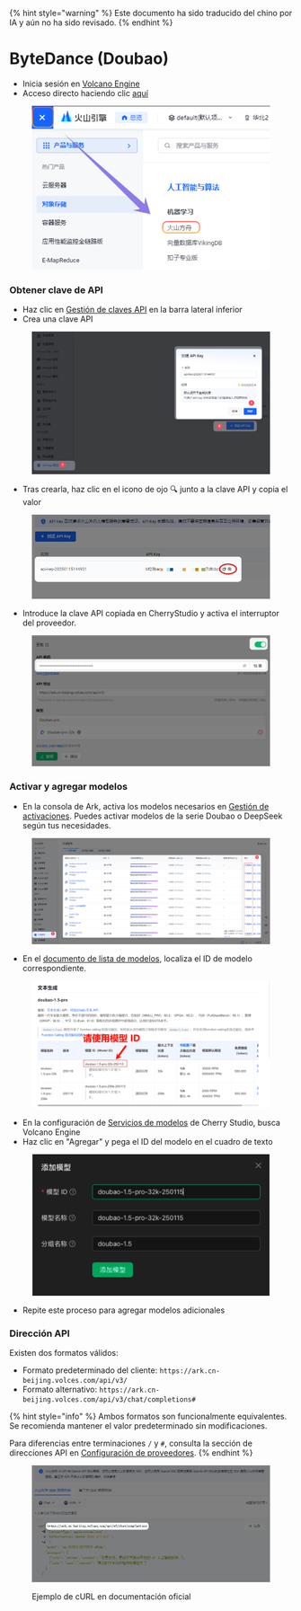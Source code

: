 
{% hint style="warning" %}
Este documento ha sido traducido del chino por IA y aún no ha sido revisado.
{% endhint %}

# ByteDance (Doubao)

* Inicia sesión en [Volcano Engine](https://console.volcengine.com/)
* Acceso directo haciendo clic [aquí](https://console.volcengine.com/ark/region:ark+cn-beijing/openManagement?LLM=%7B%7D)

<figure><img src="../../.gitbook/assets/image (1) (1) (2).png" alt=""><figcaption></figcaption></figure>

### Obtener clave de API

* Haz clic en [Gestión de claves API](https://console.volcengine.com/ark/region:ark+cn-beijing/apiKey) en la barra lateral inferior
* Crea una clave API

<figure><img src="../../.gitbook/assets/image (6) (2).png" alt=""><figcaption></figcaption></figure>

* Tras crearla, haz clic en el icono de ojo 🔍 junto a la clave API y copia el valor

<figure><img src="../../.gitbook/assets/image (7) (2).png" alt=""><figcaption></figcaption></figure>

* Introduce la clave API copiada en CherryStudio y activa el interruptor del proveedor.

<figure><img src="../../.gitbook/assets/image (8) (2).png" alt=""><figcaption></figcaption></figure>

### Activar y agregar modelos

* En la consola de Ark, activa los modelos necesarios en [Gestión de activaciones](https://console.volcengine.com/ark/region:ark+cn-beijing/openManagement?LLM=%7B%7D\&OpenTokenDrawer=false). Puedes activar modelos de la serie Doubao o DeepSeek según tus necesidades.

<figure><img src="../../.gitbook/assets/image (1) (1) (2) (1).png" alt=""><figcaption></figcaption></figure>

* En el [documento de lista de modelos](https://www.volcengine.com/docs/82379/1330310#%E6%96%87%E6%9C%AC%E7%94%9F%E6%88%90), localiza el ID de modelo correspondiente.

<figure><img src="../../.gitbook/assets/火山引擎_模型ID.png" alt="Ejemplo de lista de ID de modelos de Volcano Engine"><figcaption></figcaption></figure>

* En la configuración de [Servicios de modelos](../../cherrystudio/preview/settings/providers.md) de Cherry Studio, busca Volcano Engine
* Haz clic en "Agregar" y pega el ID del modelo en el cuadro de texto

<figure><img src="../../.gitbook/assets/volc_ark_01.png" alt=""><figcaption></figcaption></figure>

* Repite este proceso para agregar modelos adicionales

### Dirección API

Existen dos formatos válidos:

* Formato predeterminado del cliente: `https://ark.cn-beijing.volces.com/api/v3/`
* Formato alternativo: `https://ark.cn-beijing.volces.com/api/v3/chat/completions#`

{% hint style="info" %}
Ambos formatos son funcionalmente equivalentes. Se recomienda mantener el valor predeterminado sin modificaciones.

Para diferencias entre terminaciones `/` y `#`, consulta la sección de direcciones API en [Configuración de proveedores](../../cherrystudio/preview/settings/providers.md#api-di-zhi).
{% endhint %}

<figure><img src="../../.gitbook/assets/image (3) (2).png" alt=""><figcaption><p>Ejemplo de cURL en documentación oficial</p></figcaption></figure>